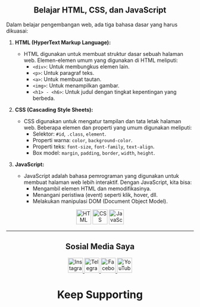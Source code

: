 </br>

<h2 align="center">Belajar HTML, CSS, dan JavaScript</h2>

<p>Dalam belajar pengembangan web, ada tiga bahasa dasar yang harus dikuasai:</p>

1. **HTML (HyperText Markup Language):**
   - HTML digunakan untuk membuat struktur dasar sebuah halaman web. Elemen-elemen umum yang digunakan di HTML meliputi:
     - `<div>`: Untuk membungkus elemen lain.
     - `<p>`: Untuk paragraf teks.
     - `<a>`: Untuk membuat tautan.
     - `<img>`: Untuk menampilkan gambar.
     - `<h1> - <h6>`: Untuk judul dengan tingkat kepentingan yang berbeda.

2. **CSS (Cascading Style Sheets):**
   - CSS digunakan untuk mengatur tampilan dan tata letak halaman web. Beberapa elemen dan properti yang umum digunakan meliputi:
     - Selektor: `#id`, `.class`, `element`.
     - Properti warna: `color`, `background-color`.
     - Properti teks: `font-size`, `font-family`, `text-align`.
     - Box model: `margin`, `padding`, `border`, `width`, `height`.

3. **JavaScript:**
   - JavaScript adalah bahasa pemrograman yang digunakan untuk membuat halaman web lebih interaktif. Dengan JavaScript, kita bisa:
     - Mengambil elemen HTML dan memodifikasinya.
     - Menangani peristiwa (event) seperti klik, hover, dll.
     - Melakukan manipulasi DOM (Document Object Model).

<p align="center">
  <img src="https://upload.wikimedia.org/wikipedia/commons/3/38/HTML5_Badge.svg" alt="HTML" width="40" height="40"/>
  <img src="https://upload.wikimedia.org/wikipedia/commons/6/62/CSS3_logo.svg" alt="CSS" width="40" height="40"/>
  <img src="https://upload.wikimedia.org/wikipedia/commons/9/99/Unofficial_JavaScript_logo_2.svg" alt="JavaScript" width="40" height="40"/>
</p>

---

<h2 align="center">Sosial Media Saya</h2>

<p align="center">
  <a href="https://www.instagram.com/jeey_store01" target="_blank">
    <img src="https://upload.wikimedia.org/wikipedia/commons/a/a5/Instagram_icon.png" alt="Instagram" width="40" height="40"/>
  </a>
  <a href="https://t.me/Jeeystore3" target="_blank">
    <img src="https://upload.wikimedia.org/wikipedia/commons/8/82/Telegram_logo.svg" alt="Telegram" width="40" height="40"/>
  </a>
  <a href="https://www.facebook.com/JeeyStoree" target="_blank">
    <img src="https://upload.wikimedia.org/wikipedia/commons/5/51/Facebook_f_logo_%282019%29.svg" alt="Facebook" width="40" height="40"/>
  </a>
  <a href="https://youtube.com/@jeey_store" target="_blank">
    <img src="https://upload.wikimedia.org/wikipedia/commons/b/b8/YouTube_Logo_2017.svg" alt="YouTube" width="40" height="40"/>
  </a>
</p>

<h1 align="center">Keep Supporting</h1>
